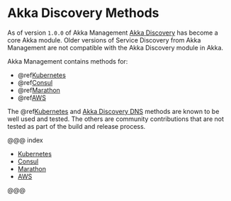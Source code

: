 # Akka Discovery Methods

As of version `1.0.0` of Akka Management [Akka Discovery](https://doc.akka.io/docs/akka/current/discovery/index.html)
has become a core Akka module. Older versions of Service Discovery from Akka Management are not compatible with the 
Akka Discovery module in Akka.

Akka Management contains methods for:

 * @ref[Kubernetes](kubernetes.md)
 * @ref[Consul](consul.md)
 * @ref[Marathon](marathon.md)
 * @ref[AWS](aws.md)
 
The @ref[Kubernetes](kubernetes.md) and [Akka Discovery DNS](https://doc.akka.io/docs/akka/current/discovery/index.html#discovery-method-dns)
methods are known to be well used and tested. The others are community contributions that are not tested as
part of the build and release process.
 
@@@ index

  - [Kubernetes](kubernetes.md)
  - [Consul](consul.md)
  - [Marathon](marathon.md)
  - [AWS](aws.md)
  
@@@
